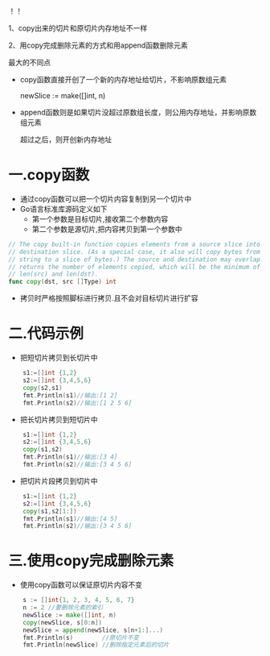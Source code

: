 ！！

1、copy出来的切片和原切片内存地址不一样

2、用copy完成删除元素的方式和用append函数删除元素 

最大的不同点

- copy函数直接开创了一个新的内存地址给切片，不影响原数组元素

  newSlice := make([]int, n)

- append函数则是如果切片没超过原数组长度，则公用内存地址，并影响原数组元素

  超过之后，则开创新内存地址





# 一.copy函数

* 通过copy函数可以把一个切片内容复制到另一个切片中
* Go语言标准库源码定义如下
  * 第一个参数是目标切片,接收第二个参数内容
  * 第二个参数是源切片,把内容拷贝到第一个参数中
```go
// The copy built-in function copies elements from a source slice into a
// destination slice. (As a special case, it also will copy bytes from a
// string to a slice of bytes.) The source and destination may overlap. Copy
// returns the number of elements copied, which will be the minimum of
// len(src) and len(dst).
func copy(dst, src []Type) int
```
* 拷贝时严格按照脚标进行拷贝.且不会对目标切片进行扩容

# 二.代码示例
* 把短切片拷贝到长切片中
```go
	s1:=[]int {1,2}
	s2:=[]int {3,4,5,6}
	copy(s2,s1)
	fmt.Println(s1)//输出:[1 2]
	fmt.Println(s2)//输出:[1 2 5 6]
```
* 把长切片拷贝到短切片中
```go
	s1:=[]int {1,2}
	s2:=[]int {3,4,5,6}
	copy(s1,s2)
	fmt.Println(s1)//输出:[3 4]
	fmt.Println(s2)//输出:[3 4 5 6]
```
* 把切片片段拷贝到切片中
```go
	s1:=[]int {1,2}
	s2:=[]int {3,4,5,6}
	copy(s1,s2[1:])
	fmt.Println(s1)//输出:[4 5]
	fmt.Println(s2)//输出:[3 4 5 6]
```

# 三.使用copy完成删除元素
* 使用copy函数可以保证原切片内容不变
```go
	s := []int{1, 2, 3, 4, 5, 6, 7}
	n := 2 //要删除元素的索引
	newSlice := make([]int, n)
	copy(newSlice, s[0:n])
	newSlice = append(newSlice, s[n+1:]...)
	fmt.Println(s)        //原切片不变
	fmt.Println(newSlice) //删除指定元素后的切片
```
